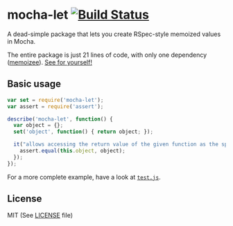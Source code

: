 # mocha-let [![Build Status](https://travis-ci.org/Ajedi32/mocha-let.svg)](https://travis-ci.org/Ajedi32/mocha-let)

A dead-simple package that lets you create RSpec-style memoized values in Mocha.

The entire package is just 21 lines of code, with only one dependency
([memoizee](https://www.npmjs.com/package/memoizee)). [See for yourself!](index.js)

## Basic usage

```javascript
var set = require('mocha-let');
var assert = require('assert');

describe('mocha-let', function() {
  var object = {};
  set('object', function() { return object; });

  it("allows accessing the return value of the given function as the specified property on `this`", function() {
    assert.equal(this.object, object);
  });
});
```

For a more complete example, have a look at [`test.js`](test.js).

## License

MIT (See [LICENSE](./LICENSE) file)
